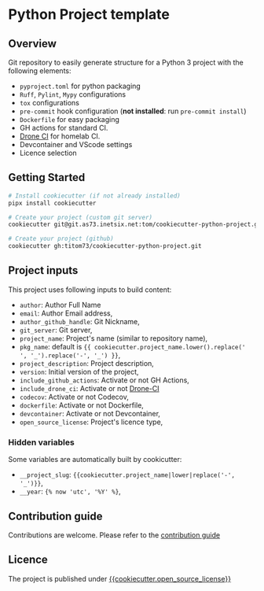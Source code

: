 # Python Project template

## Overview

Git repository to easily generate structure for a Python 3 project with the following elements:

- `pyproject.toml` for python packaging
- `Ruff`, `Pylint`, `Mypy` configurations
- `tox` configurations
- `pre-commit` hook configuration (__not installed__: run `pre-commit install`)
- `Dockerfile` for easy packaging
- GH actions for standard CI.
- [Drone CI](https://www.drone.io/) for homelab CI.
- Devcontainer and VScode settings
- Licence selection

## Getting Started

```bash
# Install cookiecutter (if not already installed)
pipx install cookiecutter

# Create your project (custom git server)
cookiecutter git@git.as73.inetsix.net:tom/cookiecutter-python-project.git

# Create your project (github)
cookiecutter gh:titom73/cookiecutter-python-project.git
```

## Project inputs

This project uses following inputs to build content:

- `author`: Author Full Name
- `email`: Author Email address,
- `author_github_handle`: Git Nickname,
- `git_server`: Git server,
- `project_name`: Project's name (similar to repository name),
- `pkg_name`: default is `{{ cookiecutter.project_name.lower().replace(' ', '_').replace('-', '_') }}`,
- `project_description`: Project description,
- `version`: Initial version of the project,
- `include_github_actions`: Activate or not GH Actions,
- `include_drone_ci`: Activate or not [Drone-CI](https://www.drone.io/)
- `codecov`: Activate or not Codecov,
- `dockerfile`: Activate or not Dockerfile,
- `devcontainer`: Activate or not Devcontainer,
- `open_source_license`: Project's licence type,

### Hidden variables

Some variables are automatically built by cookicutter:

- `__project_slug`: `{{cookiecutter.project_name|lower|replace('-', '_')}}`,
- `__year`: `{% now 'utc', '%Y' %}`,

## Contribution guide

Contributions are welcome. Please refer to the [contribution guide](./CONTRIBUTING.md)

## Licence

The project is published under [{{cookiecutter.open_source_license}}](./LICENSE)
